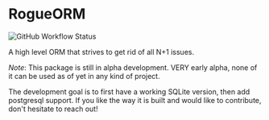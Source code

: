 # RogueORM

![GitHub Workflow Status](https://img.shields.io/github/actions/workflow/status/MaxDude132/RogueORM/python-package.yml)

 A high level ORM that strives to get rid of all N+1 issues.

_Note_: This package is still in alpha development. VERY early alpha, none of it can be used as of yet in any kind of project.

The development goal is to first have a working SQLite version, then add postgresql support. If you like the way it is built and would like to contribute, don't hesitate to reach out!
